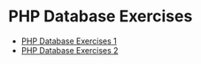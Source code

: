 # PHP Database Exercises


-	[PHP Database Exercises 1](./PHPDBEx1.md)
-	[PHP Database Exercises 2](./PHPDBEx2.md)